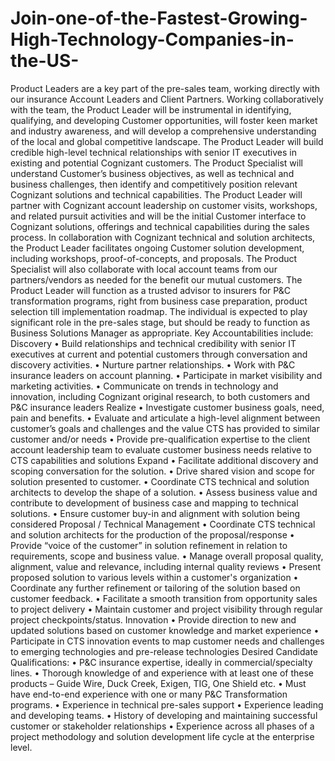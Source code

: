 # Join-one-of-the-Fastest-Growing-High-Technology-Companies-in-the-US-
Product Leaders are a key part of the pre-sales team, working directly with our insurance Account Leaders and Client Partners.  Working collaboratively with the team, the Product Leader  will be instrumental in identifying, qualifying, and developing Customer opportunities, will foster keen market and industry awareness, and will develop a comprehensive understanding of the local and global competitive landscape. The Product Leader will build credible high-level technical relationships with senior IT executives in existing and potential Cognizant customers. The Product Specialist will understand Customer’s business objectives, as well as technical and business challenges, then identify and competitively position relevant Cognizant solutions and technical capabilities.  The Product Leader will partner with Cognizant account leadership on customer visits, workshops, and related pursuit activities and will be the initial Customer interface to Cognizant solutions, offerings and technical capabilities during the sales process. In collaboration with Cognizant technical and solution architects, the Product Leader facilitates ongoing Customer solution development, including workshops, proof-of-concepts, and proposals. The Product Specialist will also collaborate with local account teams from our partners/vendors as needed for the benefit our mutual customers.  The Product Leader will function as a trusted advisor to insurers for P&amp;C transformation programs, right from business case preparation, product selection till implementation roadmap. The individual is expected to play significant role in the pre-sales stage, but should be ready to function as Business Solutions Manager as appropriate.  Key Accountabilities include:   Discovery •        Build relationships and technical credibility with senior IT executives at current and potential customers through conversation and discovery activities. •        Nurture partner relationships. •        Work with P&amp;C insurance leaders on account planning. •        Participate in market visibility and marketing activities. •        Communicate on trends in technology and innovation, including Cognizant original research, to both customers and P&amp;C insurance leaders  Realize •        Investigate customer business goals, need, pain and benefits. •        Evaluate and articulate a high-level alignment between customer’s goals and challenges and the value CTS has provided to similar customer and/or needs •        Provide pre-qualification expertise to the client account leadership team to evaluate customer business needs relative to CTS capabilities and solutions  Expand •        Facilitate additional discovery and scoping conversation for the solution. •        Drive shared vision and scope for solution presented to customer. •        Coordinate CTS technical and solution architects to develop the shape of a solution. •        Assess business value and contribute to development of business case and mapping to technical solutions. •        Ensure customer buy-in and alignment with solution being considered  Proposal / Technical Management •        Coordinate CTS technical and solution architects for the production of the proposal/response •        Provide “voice of the customer” in solution refinement in relation to requirements, scope and business value. •        Manage overall proposal quality, alignment, value and relevance, including internal quality reviews •        Present proposed solution to various levels within a customer's organization •        Coordinate any further refinement or tailoring of the solution based on customer feedback. •        Facilitate a smooth transition from opportunity sales to project delivery •        Maintain customer and project visibility through regular project checkpoints/status.  Innovation •        Provide direction to new and updated solutions based on customer knowledge and market experience •        Participate in CTS innovation events to map customer needs and challenges to emerging technologies and pre-release technologies  Desired Candidate Qualifications: •        P&amp;C insurance expertise, ideally in commercial/specialty lines. •        Thorough knowledge of and experience with at least one of these products – Guide Wire, Duck Creek, Exigen, TIG, One Shield etc. •        Must have end-to-end experience with one or many P&amp;C Transformation programs. •        Experience in technical pre-sales support •        Experience leading and developing teams. •        History of developing and maintaining successful customer or stakeholder relationships •        Experience across all phases of a project methodology and solution development life cycle at the enterprise level.  
